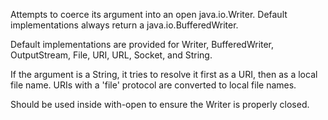   Attempts to coerce its argument into an open java.io.Writer.
   Default implementations always return a java.io.BufferedWriter.

   Default implementations are provided for Writer, BufferedWriter,
   OutputStream, File, URI, URL, Socket, and String.

   If the argument is a String, it tries to resolve it first as a URI, then
   as a local file name.  URIs with a 'file' protocol are converted to
   local file names.

   Should be used inside with-open to ensure the Writer is properly
   closed.